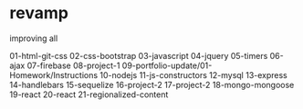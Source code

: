 # revamp
improving all 

01-html-git-css
02-css-bootstrap
03-javascript
04-jquery
05-timers
06-ajax
07-firebase
08-project-1
09-portfolio-update/01-Homework/Instructions
10-nodejs
11-js-constructors
12-mysql
13-express
14-handlebars
15-sequelize
16-project-2
17-project-2
18-mongo-mongoose
19-react
20-react
21-regionalized-content
